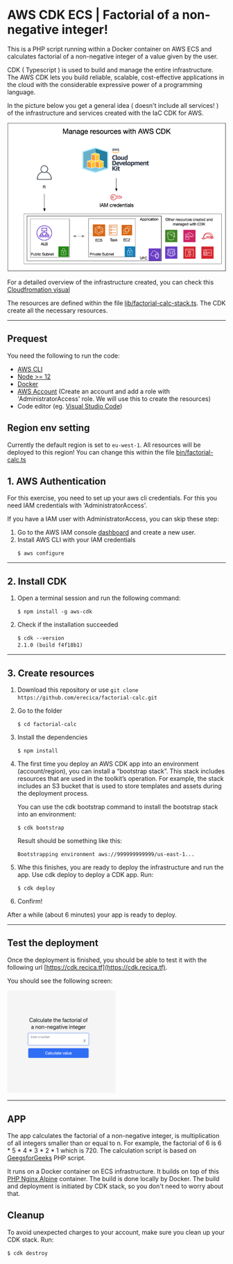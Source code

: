 # AWS CDK ECS | Factorial of a non-negative integer!

This is a PHP script running within a Docker container on AWS ECS and calculates factorial of a non-negative integer of a value given by the user.

CDK ( Typescript ) is used to build and manage the entire infrastructure.
The AWS CDK lets you build reliable, scalable, cost-effective applications in the cloud with the considerable expressive power of a programming language.

In the picture below you get a general idea ( doesn't include all services! ) of the infrastructure and services created with the IaC CDK for AWS.

<p align="center">
  <img alt="Infrastructure" src="app/assets/Infra-CDK-PHP.png">
</p>

For a detailed overview of the infrastructure created, you can check this [Cloudfromation visual](app/assets/Cloudformation-visual.png)

The resources are defined within the file [lib/factorial-calc-stack.ts](lib/factorial-calc-stack.ts). The CDK create all the necessary resources.

---

## Prequest

You need the following to run the code:

- [AWS CLI](https://docs.aws.amazon.com/cli/latest/userguide/cli-chap-getting-started.html#install-bundle-other) 
- [Node >= 12](https://nodejs.org/)
- [Docker](https://docs.docker.com/desktop/) 
- [AWS Account](https://aws.amazon.com) (Create an account and add a role with 'AdministratorAccess' role. We will use this to create the resources)
- Code editor (eg. [Visual Studio Code](https://code.visualstudio.com/download))

## Region env setting

Currently the default region is set to ``` eu-west-1 ```. All resources will be deployed to this region!
You can change this within the file [bin/factorial-calc.ts](bin/factorial-calc.ts)

## 1. AWS Authentication

For this exercise, you need to set up your aws cli credentials. For this you need IAM credentials with  'AdministratorAccess'.

If you have a IAM user with AdministratorAccess, you can skip these step: 

1. Go to the AWS IAM console [dashboard](https://console.aws.amazon.com/iamv2/home?#/users) and create a new user.
2. Install AWS CLI with your IAM credentials 
   ```
   $ aws configure
   ```

---

## 2. Install CDK

1. Open a terminal session and run the following command:
   ```
   $ npm install -g aws-cdk
   ``` 

2. Check if the installation succeeded
    ```
    $ cdk --version 
    2.1.0 (build f4f18b1)
    ``` 

---

## 3. Create resources

1. Download this repository or use ```git clone https://github.com/erecica/factorial-calc.git``` 
2. Go to the folder 
   ```
   $ cd factorial-calc
   ```

3. Install the dependencies 
   ```
   $ npm install
   ```

4. The first time you deploy an AWS CDK app into an environment (account/region), you can install a “bootstrap stack”. This stack includes resources that are used in the toolkit’s operation. For example, the stack includes an S3 bucket that is used to store templates and assets during the deployment process.

    You can use the cdk bootstrap command to install the bootstrap stack into an environment:
    ```
    $ cdk bootstrap
    ```

    Result should be something like this:
   
    ```
    Bootstrapping environment aws://999999999999/us-east-1...
    ```
4. Whe this finishes, you are ready to deploy the infrastructure and run the app. Use cdk deploy to deploy a CDK app. Run:
   ```
   $ cdk deploy
   ```

5. Confirm!

After a while (about 6 minutes) your app is ready to deploy.

---

## Test the deployment

Once the deployment is finished, you should be able to test it with the following url [https://cdk.recica.tf](https://cdk.recica.tf). 

You should see the following screen: 

<p align="left">
  <img alt="preview" width="250" src="app/assets/preview-app.png">
</p>

---

## APP

The app calculates the factorial of a non-negative integer, is multiplication of all integers smaller than or equal to n. For example, the factorial of 6 is 6 * 5 * 4 * 3 * 2 * 1 which is 720.
The calculation script is based on [GeegsforGeeks](https://www.geeksforgeeks.org/program-for-factorial-of-a-number/) PHP script.

It runs on a Docker container on ECS infrastructure. It builds on top of this [PHP Nginx Alpine](https://hub.docker.com/r/luzifer/alpine-nginx-php) container. The build is done locally by Docker. The build and deployment is initiated by CDK stack, so you don't need to worry about that.

## Cleanup
To avoid unexpected charges to your account, make sure you clean up your CDK stack.
Run:

  ```
  $ cdk destroy
  ```